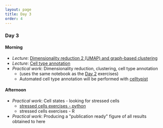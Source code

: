 ```yaml
---
layout: page
title: Day 3
order: 4
---
```


### Day 3

#### Morning
- _Lecture_: [Dimensionality reduction 2 (UMAP) and graph-based clustering](https://github.com/buchauer-lab/charite-sc-data-course/blob/main/materials/Day3/L_dimred_UMAP_Leiden.pdf)
- _Lecture_: [Cell type annotation](https://github.com/buchauer-lab/charite-sc-data-course/blob/main/materials/Day3/L_annotation.pdf)
- _Practical work_: Dimensionality reduction, clustering, cell type annotation
  - (uses the same notebook as the [Day 2](https://buchauer-lab.github.io/charite-sc-data-course/Day2/) exercises)
  - Automated cell type annotation will be performed with [celltypist](https://www.celltypist.org/)

#### Afternoon
- _Practical work_: Cell states - looking for stressed cells
  - [stressed cells exercises - python](https://github.com/buchauer-lab/charite-sc-data-course/blob/main/materials/Day3/stressed_cells_exercise_python.ipynb)
  - stressed cells exercises - R
- _Practical work_: Producing a "publication ready" figure of all results obtained to here

